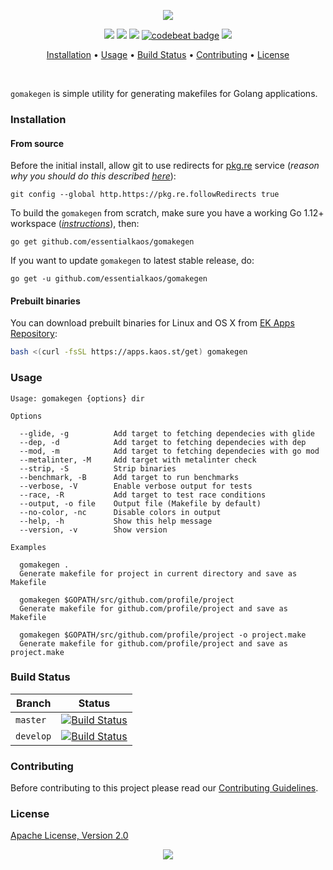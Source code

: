 <p align="center"><a href="#readme"><img src="https://gh.kaos.st/gomakegen.svg"/></a></p>

<p align="center">
  <a href="https://travis-ci.com/essentialkaos/gomakegen"><img src="https://travis-ci.com/essentialkaos/gomakegen.svg"></a>
  <a href="https://github.com/essentialkaos/gomakegen/actions?query=workflow%3ACodeQL"><img src="https://github.com/essentialkaos/gomakegen/workflows/CodeQL/badge.svg" /></a>
  <a href="https://goreportcard.com/report/github.com/essentialkaos/gomakegen"><img src="https://goreportcard.com/badge/github.com/essentialkaos/gomakegen"></a>
  <a href="https://codebeat.co/projects/github-com-essentialkaos-gomakegen-master"><img alt="codebeat badge" src="https://codebeat.co/badges/6f7a19c8-d78d-4062-a8cf-fdac4b8d1f85" /></a>
  <a href="#license"><img src="https://gh.kaos.st/apache2.svg"></a>
</p>

<p align="center"><a href="#installation">Installation</a> • <a href="#usage">Usage</a> • <a href="#build-status">Build Status</a> • <a href="#contributing">Contributing</a> • <a href="#license">License</a></p>

<br/>

`gomakegen` is simple utility for generating makefiles for Golang applications.

### Installation

#### From source

Before the initial install, allow git to use redirects for [pkg.re](https://github.com/essentialkaos/pkgre) service (_reason why you should do this described [here](https://github.com/essentialkaos/pkgre#git-support)_):

```
git config --global http.https://pkg.re.followRedirects true
```

To build the `gomakegen` from scratch, make sure you have a working Go 1.12+ workspace (_[instructions](https://golang.org/doc/install)_), then:

```
go get github.com/essentialkaos/gomakegen
```

If you want to update `gomakegen` to latest stable release, do:

```
go get -u github.com/essentialkaos/gomakegen
```

#### Prebuilt binaries

You can download prebuilt binaries for Linux and OS X from [EK Apps Repository](https://apps.kaos.st/gomakegen/latest):

```bash
bash <(curl -fsSL https://apps.kaos.st/get) gomakegen
```

### Usage

```
Usage: gomakegen {options} dir

Options

  --glide, -g          Add target to fetching dependecies with glide
  --dep, -d            Add target to fetching dependecies with dep
  --mod, -m            Add target to fetching dependecies with go mod
  --metalinter, -M     Add target with metalinter check
  --strip, -S          Strip binaries
  --benchmark, -B      Add target to run benchmarks
  --verbose, -V        Enable verbose output for tests
  --race, -R           Add target to test race conditions
  --output, -o file    Output file (Makefile by default)
  --no-color, -nc      Disable colors in output
  --help, -h           Show this help message
  --version, -v        Show version

Examples

  gomakegen .
  Generate makefile for project in current directory and save as Makefile

  gomakegen $GOPATH/src/github.com/profile/project
  Generate makefile for github.com/profile/project and save as Makefile

  gomakegen $GOPATH/src/github.com/profile/project -o project.make
  Generate makefile for github.com/profile/project and save as project.make

```

### Build Status

| Branch | Status |
|--------|--------|
| `master` | [![Build Status](https://travis-ci.com/essentialkaos/gomakegen.svg?branch=master)](https://travis-ci.com/essentialkaos/gomakegen) |
| `develop` | [![Build Status](https://travis-ci.com/essentialkaos/gomakegen.svg?branch=develop)](https://travis-ci.com/essentialkaos/gomakegen) |

### Contributing

Before contributing to this project please read our [Contributing Guidelines](https://github.com/essentialkaos/contributing-guidelines#contributing-guidelines).

### License

[Apache License, Version 2.0](https://www.apache.org/licenses/LICENSE-2.0)

<p align="center"><a href="https://essentialkaos.com"><img src="https://gh.kaos.st/ekgh.svg"/></a></p>
